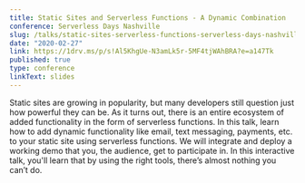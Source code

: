 ```yaml
---
title: Static Sites and Serverless Functions - A Dynamic Combination
conference: Serverless Days Nashville
slug: /talks/static-sites-serverless-functions-serverless-days-nashville
date: "2020-02-27"
link: https://1drv.ms/p/s!Al5KhgUe-N3amLk5r-5MF4tjWAhBRA?e=a147Tk
published: true
type: conference
linkText: slides
---
```


Static sites are growing in popularity, but many developers still question just how powerful they can be. As it turns out, there is an entire ecosystem of added functionality in the form of serverless functions. In this talk, learn how to add dynamic functionality like email, text messaging, payments, etc. to your static site using serverless functions. We will integrate and deploy a working demo that you, the audience, get to participate in. In this interactive talk, you'll learn that by using the right tools, there’s almost nothing you can’t do.
